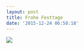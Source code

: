 ```yaml
---
layout: post
title: Frohe Festtage
date: '2015-12-24 06:58:18'
---
```


![](/content/images/2015/12/image-1.jpg)